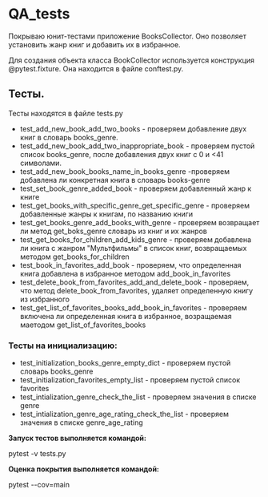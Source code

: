 # QA_tests #
Покрываю юнит-тестами приложение BooksCollector.
Оно позволяет установить жанр книг и добавить их в избранное.

Для создания объекта класса BookCollector используется
конструкция @pytest.fixture. Она находится в файле conftest.py.

## Тесты.
Тесты находятся в файле tests.py

* test_add_new_book_add_two_books - проверяем добавление двух книг в словарь books_genre.
* test_add_new_book_add_two_inappropriate_book - проверяем пустой список books_genre, после добавления двух книг с 0 и <41 символами.
* test_add_new_book_books_name_in_books_genre -проверяем добавлена ли конкретная книга в словарь books-genre
* test_set_book_genre_added_book - проверяем добавленный жанр к книге
* test_get_books_with_specific_genre_get_specific_genre - проверяем добавленные жанры к книгам, по названию книги
* test_get_books_genre_add_books_with_genre - проверяем возвращает ли метод get_boks_genre словарь из книг и их жанров
* test_get_books_for_children_add_kids_genre - проверяем добавлена ли книга с жанром "Мультфильмы" в список книг, возвращаемых методом get_books_for_children
* test_book_in_favorites_add_book - проверяем, что определенная книга добавлена в избранное методом add_book_in_favorites
* test_delete_book_from_favorites_add_and_delete_book - проверяем, что метод delete_book_from_favorites, удаляет определенную книгу из избранного
* test_get_list_of_favorites_books_add_book_in_favorites - проверяем включена ли определенная книга в избранное, возращаемая маетодом get_list_of_favorites_books

### Тесты на инициализацию: ###
* test_initialization_books_genre_empty_dict - проверяем пустой словарь books_genre
* test_initialization_favorites_empty_list - проверяем пустой список favorites
* test_intialization_genre_check_the_list - проверяем значения в списке genre
* test_intialization_genre_age_rating_check_the_list - проверяем значения в списке genre_age_rating



**Запуск тестов выполняется командой:**

pytest -v tests.py

**Оценка покрытия выполняется командой:**

pytest --cov=main




